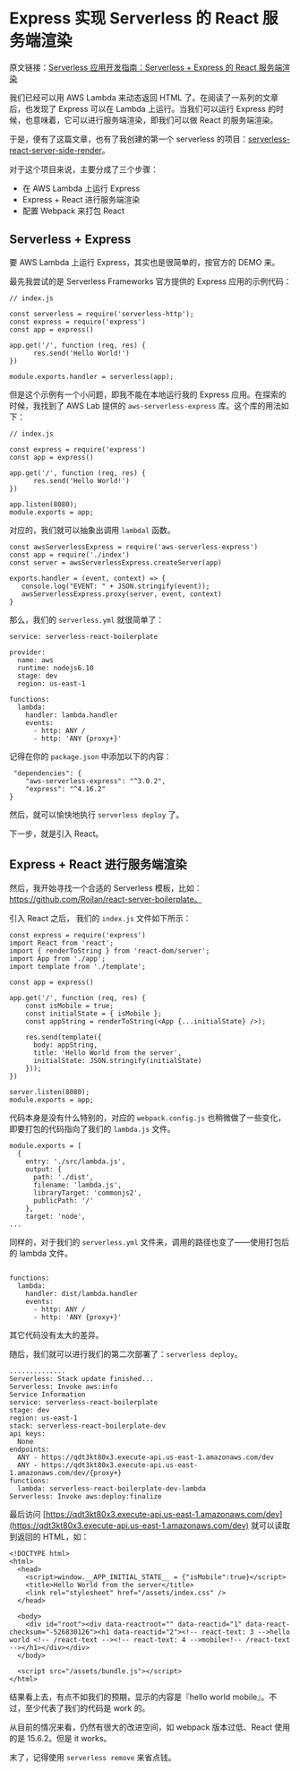 Express 实现 Serverless 的 React 服务端渲染
===

原文链接：[Serverless 应用开发指南：Serverless + Express 的 React 服务端渲染](https://www.phodal.com/blog/serverless-development-guide-express-react-build-server-side-rendering/)  

我们已经可以用 AWS Lambda 来动态返回 HTML 了。在阅读了一系列的文章后，也发现了 Express 可以在 Lambda 上运行。当我们可以运行 Express 的时候，也意味着，它可以进行服务端渲染，即我们可以做  React 的服务端渲染。

于是，便有了这篇文章，也有了我创建的第一个 serverless 的项目：[serverless-react-server-side-render](https://github.com/phodal/serverless-react-server-side-render)。

对于这个项目来说，主要分成了三个步骤：

 - 在 AWS Lambda 上运行 Express
 - Express + React 进行服务端渲染
 - 配置 Webpack 来打包 React

Serverless + Express
---

要 AWS Lambda 上运行 Express，其实也是很简单的，按官方的 DEMO 来。

最先我尝试的是 Serverless Frameworks 官方提供的 Express 应用的示例代码：

```
// index.js

const serverless = require('serverless-http');
const express = require('express')
const app = express()

app.get('/', function (req, res) {
      res.send('Hello World!')
})

module.exports.handler = serverless(app);
```

但是这个示例有一个小问题，即我不能在本地运行我的 Express 应用。在探索的时候，我找到了 AWS Lab 提供的 ``aws-serverless-express`` 库。这个库的用法如下：

```
// index.js

const express = require('express')
const app = express()

app.get('/', function (req, res) {
      res.send('Hello World!')
})

app.listen(8080);
module.exports = app;
```

对应的，我们就可以抽象出调用 ``lambdal`` 函数。

```
const awsServerlessExpress = require('aws-serverless-express')
const app = require('./index')
const server = awsServerlessExpress.createServer(app)

exports.handler = (event, context) => {
   console.log("EVENT: " + JSON.stringify(event));
   awsServerlessExpress.proxy(server, event, context)
}
```

那么，我们的 ``serverless.yml`` 就很简单了：

```
service: serverless-react-boilerplate

provider:
  name: aws
  runtime: nodejs6.10
  stage: dev
  region: us-east-1

functions:
  lambda:
    handler: lambda.handler
    events:
      - http: ANY /
      - http: 'ANY {proxy+}'
```

记得在你的 ``package.json`` 中添加以下的内容：

```
 "dependencies": {
    "aws-serverless-express": "^3.0.2",
    "express": "^4.16.2"
}
```

然后，就可以愉快地执行 ``serverless deploy`` 了。

下一步，就是引入 React。


Express + React 进行服务端渲染
---

然后，我开始寻找一个合适的 Serverless 模板，比如：https://github.com/Roilan/react-server-boilerplate。

引入 React 之后， 我们的 ``index.js`` 文件如下所示：

```
const express = require('express')
import React from 'react';
import { renderToString } from 'react-dom/server';
import App from './app';
import template from './template';

const app = express()

app.get('/', function (req, res) {
	const isMobile = true;
	const initialState = { isMobile };
	const appString = renderToString(<App {...initialState} />);

	res.send(template({
	  body: appString,
	  title: 'Hello World from the server',
	  initialState: JSON.stringify(initialState)
	}));
})

server.listen(8080);
module.exports = app;
```

代码本身是没有什么特别的，对应的 ``webpack.config.js`` 也稍微做了一些变化，即要打包的代码指向了我们的 ``lambda.js`` 文件。

```
module.exports = [
  {
    entry: './src/lambda.js',
    output: {
      path: './dist',
      filename: 'lambda.js',
      libraryTarget: 'commonjs2',
      publicPath: '/'
    },
    target: 'node',
...
```

同样的，对于我们的 ``serverless.yml`` 文件来，调用的路径也变了——使用打包后的 lambda 文件。

```

functions:
  lambda:
    handler: dist/lambda.handler
    events:
      - http: ANY /
      - http: 'ANY {proxy+}'
```

其它代码没有太大的差异。

随后，我们就可以进行我们的第二次部署了：``serverless deploy``。

```
..............
Serverless: Stack update finished...
Serverless: Invoke aws:info
Service Information
service: serverless-react-boilerplate
stage: dev
region: us-east-1
stack: serverless-react-boilerplate-dev
api keys:
  None
endpoints:
  ANY - https://qdt3kt80x3.execute-api.us-east-1.amazonaws.com/dev
  ANY - https://qdt3kt80x3.execute-api.us-east-1.amazonaws.com/dev/{proxy+}
functions:
  lambda: serverless-react-boilerplate-dev-lambda
Serverless: Invoke aws:deploy:finalize
```

最后访问 [https://qdt3kt80x3.execute-api.us-east-1.amazonaws.com/dev](https://qdt3kt80x3.execute-api.us-east-1.amazonaws.com/dev) 就可以读取到返回的 HTML，如：

```
<!DOCTYPE html>
<html>
  <head>
    <script>window.__APP_INITIAL_STATE__ = {"isMobile":true}</script>
    <title>Hello World from the server</title>
    <link rel="stylesheet" href="/assets/index.css" />
  </head>
  
  <body>
    <div id="root"><div data-reactroot="" data-reactid="1" data-react-checksum="-526830126"><h1 data-reactid="2"><!-- react-text: 3 -->hello world <!-- /react-text --><!-- react-text: 4 -->mobile<!-- /react-text --></h1></div></div>
  </body>
  
  <script src="/assets/bundle.js"></script>
</html>
```

结果看上去，有点不如我们的预期，显示的内容是『hello world mobile』。不过，至少代表了我们的代码是 work 的。

从目前的情况来看，仍然有很大的改进空间，如 webpack 版本过低、React 使用的是 15.6.2。但是 it works。

末了，记得使用 ``serverless remove`` 来省点钱。

